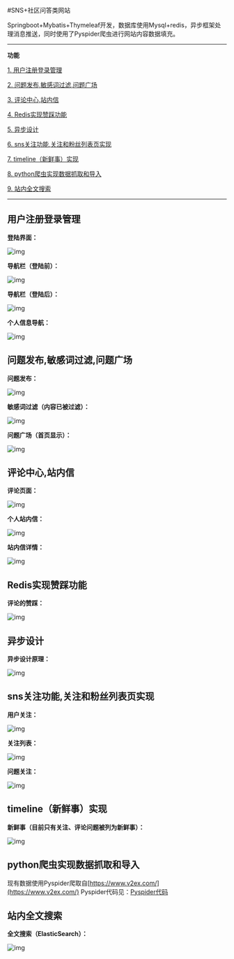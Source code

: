 #SNS+社区问答类网站

Springboot+Mybatis+Thymeleaf开发，数据库使用Mysql+redis，异步框架处理消息推送，同时使用了Pyspider爬虫进行网站内容数据填充。

***

**功能**

[1. 用户注册登录管理](#用户注册登录管理)

[2. 问题发布,敏感词过滤,问题广场](#问题发布，敏感词过滤，问题广场)

[3. 评论中心,站内信](#评论中心，站内信)

[4. Redis实现赞踩功能](#Redis实现赞踩功能)

[5. 异步设计](#异步设计)

[6. sns关注功能,关注和粉丝列表页实现](#sns关注功能，关注和粉丝列表页实现)

[7. timeline（新鲜事）实现](#timeline（新鲜事）实现)

[8. python爬虫实现数据抓取和导入](#python爬虫实现数据抓取和导入)

[9. 站内全文搜索](#站内全文搜索)

***

## 用户注册登录管理

**登陆界面：**

![img](https://github.com/GuannanDunkLi/forum/blob/master/src/main/resources/static/images/img/log.png)

**导航栏（登陆前）：**

![img](https://github.com/GuannanDunkLi/forum/blob/master/src/main/resources/static/images/img/navigator1.png)

**导航栏（登陆后）：**

![img](https://github.com/GuannanDunkLi/forum/blob/master/src/main/resources/static/images/img/navigator2.png)

**个人信息导航：**

![img](https://github.com/GuannanDunkLi/forum/blob/master/src/main/resources/static/images/img/navigator3.png)

## 问题发布,敏感词过滤,问题广场

**问题发布：**

![img](https://github.com/GuannanDunkLi/forum/blob/master/src/main/resources/static/images/img/question.png)

**敏感词过滤（内容已被过滤）：**

![img](https://github.com/GuannanDunkLi/forum/blob/master/src/main/resources/static/images/img/sensitive.png)

**问题广场（首页显示）：**

![img](https://github.com/GuannanDunkLi/forum/blob/master/src/main/resources/static/images/img/page.png)

## 评论中心,站内信

**评论页面：**

![img](https://github.com/GuannanDunkLi/forum/blob/master/src/main/resources/static/images/img/comment.png)

**个人站内信：**

![img](https://github.com/GuannanDunkLi/forum/blob/master/src/main/resources/static/images/img/message.png)

**站内信详情：**

![img](https://github.com/GuannanDunkLi/forum/blob/master/src/main/resources/static/images/img/message1.png)

## Redis实现赞踩功能

**评论的赞踩：**

![img](https://github.com/GuannanDunkLi/forum/blob/master/src/main/resources/static/images/img/like.png)

## 异步设计

**异步设计原理：**

![img](https://github.com/GuannanDunkLi/forum/blob/master/src/main/resources/static/images/img/asynchronous.jpg)

## sns关注功能,关注和粉丝列表页实现

**用户关注：**

![img](https://github.com/GuannanDunkLi/forum/blob/master/src/main/resources/static/images/img/profile.png)

**关注列表：**

![img](https://github.com/GuannanDunkLi/forum/blob/master/src/main/resources/static/images/img/follow.png)

**问题关注：**

![img](https://github.com/GuannanDunkLi/forum/blob/master/src/main/resources/static/images/img/followQuestion.png)

## timeline（新鲜事）实现

**新鲜事（目前只有关注、评论问题被列为新鲜事）：**

![img](https://github.com/GuannanDunkLi/forum/blob/master/src/main/resources/static/images/img/feed.png)

## python爬虫实现数据抓取和导入

现有数据使用Pyspider爬取自[https://www.v2ex.com/](https://www.v2ex.com/)  Pyspider代码见：[Pyspider代码](https://github.com/GuannanDunkLi/forum/blob/master/src/main/resources/Spider.py)

## 站内全文搜索

**全文搜索（ElasticSearch）：**

![img](https://github.com/GuannanDunkLi/forum/blob/master/src/main/resources/static/images/img/search.png)



